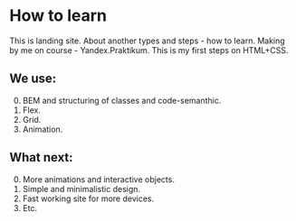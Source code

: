 # How to learn
This is landing site. About another types and steps - how to learn.
Making by me on course - Yandex.Praktikum. This is my first steps on HTML+CSS.
## We use:
0) BEM and structuring of classes and code-semanthic.
1) Flex.
2) Grid.
3) Animation.

## What next:
0) More animations and interactive objects.
1) Simple and minimalistic design.
2) Fast working site for more devices.
3) Etc.